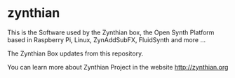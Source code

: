 # zynthian
This is the Software used by the Zynthian box, the Open Synth Platform based in Raspberry Pi, Linux, ZynAddSubFX, FluidSynth and more ...

The Zynthian Box updates from this repository.

You can learn more about Zynthian Project in the website http://zynthian.org
